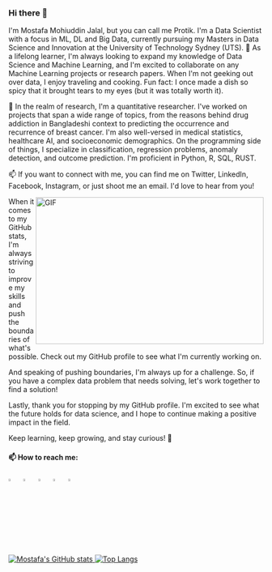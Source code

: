 ### Hi there 👋

I'm Mostafa Mohiuddin Jalal, but you can call me Protik. I'm a Data Scientist with a focus in ML, DL and Big Data, currently pursuing my Masters in Data Science and Innovation at the University of Technology Sydney (UTS).
🌱 As a lifelong learner, I'm always looking to expand my knowledge of Data Science and Machine Learning, and I'm excited to collaborate on any Machine Learning projects or research papers. When I'm not geeking out over data, I enjoy traveling and cooking. Fun fact: I once made a dish so spicy that it brought tears to my eyes (but it was totally worth it).

🥽 In the realm of research, I'm a quantitative researcher. I've worked on projects that span a wide range of topics, from the reasons behind drug addiction in Bangladeshi context to predicting the occurrence and recurrence of breast cancer. I'm also well-versed in medical statistics, healthcare AI, and socioeconomic demographics. On the programming side of things, I specialize in classification, regression problems, anomaly detection, and outcome prediction. I'm proficient in Python, R, SQL, RUST.

📫 If you want to connect with me, you can find me on Twitter, LinkedIn, Facebook, Instagram, or just shoot me an email. I'd love to hear from you!

<!-- I am a self taught **Machine Learning Engineer** and **Data Scientist**. I specialize in **classification, regression problem, anomaly detection, and outcome prediction**. I work with **medical statistics, Healthcare AI, socioeconomic demographs**. -->
<img align="right" alt="GIF" src="https://github.com/abhisheknaiidu/abhisheknaiidu/blob/master/code.gif?raw=true" width="450" height="290" />

When it comes to my GitHub stats, I'm always striving to improve my skills and push the boundaries of what's possible. Check out my GitHub profile to see what I'm currently working on.

And speaking of pushing boundaries, I'm always up for a challenge. So, if you have a complex data problem that needs solving, let's work together to find a solution!

Lastly, thank you for stopping by my GitHub profile. I'm excited to see what the future holds for data science, and I hope to continue making a positive impact in the field.

Keep learning, keep growing, and stay curious! 🚀

  #### 📫 How to reach me:
  
[<img src="https://img.icons8.com/color/48/000000/twitter.png" width="3.5%"/>](https://twitter.com/MostafaProtik)  &nbsp; [<img src="https://img.icons8.com/color/48/000000/linkedin.png" width="3.5%"/>](https://www.linkedin.com/in/mostafamohiuddin/)  &nbsp; [<img src="https://img.icons8.com/fluent/48/000000/facebook-new.png" width="3.5%"/>](https://www.facebook.com/mostafaprotik/)  &nbsp; [<img src="https://img.icons8.com/fluent/48/000000/instagram-new.png" width="3.5%"/>](https://www.instagram.com/protikmostafa/)  &nbsp; <a href="mailto:mostafamohiuddin.j@gmail.com"> <img src="https://img.icons8.com/fluent/48/000000/gmail.png" width="3.5%"/>
  
<!-- ### Languages

![Python](https://img.shields.io/badge/-Python-000?&logo=Python)
![C](https://img.shields.io/badge/-C-000?&logo=C)
![C++](https://img.shields.io/badge/-C++-000?&logo=c%2b%2b&logoColor=00599C)
![SQL](https://img.shields.io/badge/-SQL-000?&logo=MySQL)
 -->

![Mostafa's GitHub stats](https://github-readme-stats.vercel.app/api?username=protikmostafa083&show_icons=true&theme=cobalt)
 [![Top Langs](https://github-readme-stats.vercel.app/api/top-langs/?username=protikmostafa083&langs_count=8)](https://github.com/protikmostafa083/github-readme-stats)


  
<!--
**protikmostafa083/protikmostafa083** is a ✨ _special_ ✨ repository because its `README.md` (this file) appears on your GitHub profile.

Here are some ideas to get you started:

- 🔭 I’m currently working on ...
- 🌱 I’m currently learning ...
- 👯 I’m looking to collaborate on ...
- 🤔 I’m looking for help with ...
- 💬 Ask me about ...
- 📫 How to reach me: ...
- 😄 Pronouns: ...
- ⚡ Fun fact: ...
-->

